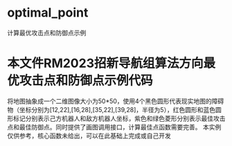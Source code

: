 # optimal_point
 计算最优攻击点和防御点示例

# 本文件RM2023招新导航组算法方向最优攻击点和防御点示例代码

将地图抽象成一个二维图像大小为50*50，使用4个黑色圆形代表现实地图的障碍物（坐标分别为[12,22],[16,28],[35,22],[39,28]，半径为5），红色圆形和蓝色圆形标记分别表示己方机器人和敌方机器人坐标，紫色和绿色菱形分别表示最佳攻击点和最佳防御点。同时提供了画图调用接口，计算最佳点函数需要完善。
本实例仅供参考，核心函数未给出，可以在此基础上完成或自己开发
